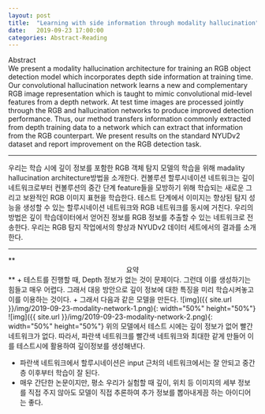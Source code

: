 ```yaml
---
layout: post
title:  "Learning with side information through modality hallucination"
date:   2019-09-23 17:00:00
categories: Abstract-Reading
---
```


Abstract  
We present a modality hallucination architecture for training an RGB object detection model which incorporates depth side information at training time. Our convolutional hallucination network learns a new and complementary RGB image representation which is taught to mimic convolutional mid-level features from a depth network. At test time images are processed jointly through the RGB and hallucination networks to produce improved detection performance. Thus, our method transfers information commonly extracted from depth training data to a network which can extract that information from the RGB counterpart. We present results on the standard NYUDv2 dataset and report improvement on the RGB detection task.<br>
<hr>
<div>
우리는 학습 시에 깊이 정보를 포함한 RGB 객체 탐지 모델의 학습을 위해 madality hallucination architecture방법을 소개한다.  
컨볼루션 할루시네이션 네트워크는 깊이 네트워크로부터 컨볼루션의 중간 단계 feature들을 모방하기 위해 학습되는 새로운 그리고 보완적인 RGB 이미지 표현을 학습한다.  
테스트 단계에서 이미지는 향상된 탐지 성능을 생성할 수 있는 할루시네이션 네트워크와 RGB 네트워크를 동시에 거친다.  
우리의 방법은 깊이 학습데이터에서 얻어진 정보를 RGB 정보를 추출할 수 있는 네트워크로 전송한다.  
우리는 RGB 탐지 작업에서의 향상과 NYUDv2 데이터 세트에서의 결과를 소개한다.<br>
</div>
<hr>
**<center>요약</center>**
+ 테스트를 진행할 때, Depth 정보가 없는 것이 문제이다. 그런데 이를 생성하기는 힘들고 매우 어렵다. 그래서 대응 방안으로 깊이 정보에 대한 특징을 미리 학습시켜놓고 이를 이용하는 것이다.  
+ 그래서 다음과 같은 모델을 만든다.   
![img]({{ site.url }}/img/2019-09-23-modality-network-1.png){: width="50%" height="50%"}
![img]({{ site.url }}/img/2019-09-23-modality-network-2.png){: width="50%" height="50%"}
위의 모델에서 테스트 시에는 깊이 정보가 없어 빨간 네트워크가 없다.  
따라서, 파란색 네트워크를 빨간색 네트워크와 최대한 같게 만들어 이를 테스트시에 활용하여 깊이정보를 생성해낸다.  

+ 파란색 네트워크에서 할루시네이션은 input 근처의 네트워크에서는 잘 안되고 중간 층 이후부터 학습이 잘 된다.  
+ 매우 간단한 논문이지만, 평소 우리가 실험할 때 깊이, 위치 등 이미지의 세부 정보를 직접 주지 않아도 모델이 직접 추론하여 추가 정보를 뽑아내게끔 하는 아이디어는 좋다.
